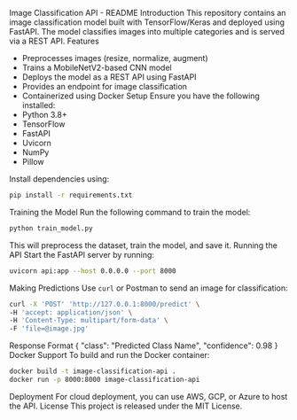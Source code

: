 Image Classification API - README
Introduction
This repository contains an image classification model built with TensorFlow/Keras and deployed using FastAPI. The model classifies images into multiple categories and is served via a REST API.
Features
- Preprocesses images (resize, normalize, augment)
- Trains a MobileNetV2-based CNN model
- Deploys the model as a REST API using FastAPI
- Provides an endpoint for image classification
- Containerized using Docker
Setup
Ensure you have the following installed:
- Python 3.8+
- TensorFlow
- FastAPI
- Uvicorn
- NumPy
- Pillow

Install dependencies using:
```bash
pip install -r requirements.txt
```
Training the Model
Run the following command to train the model:
```bash
python train_model.py
```
This will preprocess the dataset, train the model, and save it.
Running the API
Start the FastAPI server by running:
```bash
uvicorn api:app --host 0.0.0.0 --port 8000
```
Making Predictions
Use `curl` or Postman to send an image for classification:
```bash
curl -X 'POST' 'http://127.0.0.1:8000/predict' \
-H 'accept: application/json' \
-H 'Content-Type: multipart/form-data' \
-F 'file=@image.jpg'
```
Response Format
{
  "class": "Predicted Class Name",
  "confidence": 0.98
}
Docker Support
To build and run the Docker container:
```bash
docker build -t image-classification-api .
docker run -p 8000:8000 image-classification-api
```
Deployment
For cloud deployment, you can use AWS, GCP, or Azure to host the API.
License
This project is released under the MIT License.
